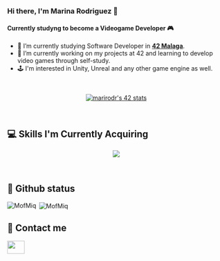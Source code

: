### Hi there, I'm Marina Rodriguez 👋

#### Currently studyng to become a Videogame Developer :video_game:

- 🔭 I’m currently studying Software Developer in **<a href="https://www.42malaga.com/"> 42 Malaga</a>**.
- 🌱 I’m currently working on my projects at 42 and learning to develop video games through self-study.
- :joystick: I'm interested in Unity, Unreal and any other game engine as well.

<br>
<p align="center">
<a href="https://github.com/oakoudad/badge42"><img src="https://badge.mediaplus.ma/darkblue/marirodr?1337Badge=off" alt="marirodr's 42 stats" /></a>
</p>
<br>
 
 ## 💻 Skills I'm Currently Acquiring
 <p align="center">
  <a href="https://skillicons.dev">
    <img src="https://skillicons.dev/icons?i=c,cpp,git,linux,visualstudio,unity,unreal" />
  </a>
</p>
<br>

## :pushpin: Github status
<p><img align="left" src="https://github-readme-stats.vercel.app/api/top-langs?username=MofMiq&show_icons=true&locale=en&layout=compact" alt="MofMiq" /></p>

<p>&nbsp;<img align="center" src="https://github-readme-stats.vercel.app/api?username=MofMiq&show_icons=true&locale=en" alt="MofMiq" /></p>

## :iphone: Contact me
[<img src="https://user-images.githubusercontent.com/5141132/50740364-7ea80880-1217-11e9-8faf-2348e31beedd.png" width="40" height="30" align = left></img>](mailto:marina.rodriguez1357@gmail.com)
<!--
**MofMiq/MofMiq** is a ✨ _special_ ✨ repository because its `README.md` (this file) appears on your GitHub profile.

Here are some ideas to get you started:

- 🔭 I’m currently studying Software Developer in **<a href="https://www.42malaga.com/"> 42 Malaga</a>**
- 🌱 I’m currently learning ...
- 👯 I’m looking to collaborate on ...
- 🤔 I’m looking for help with ...
- 💬 Ask me about ...
- 📫 How to reach me: ...
- 😄 Pronouns: ...
- ⚡ Fun fact: ...
-->
